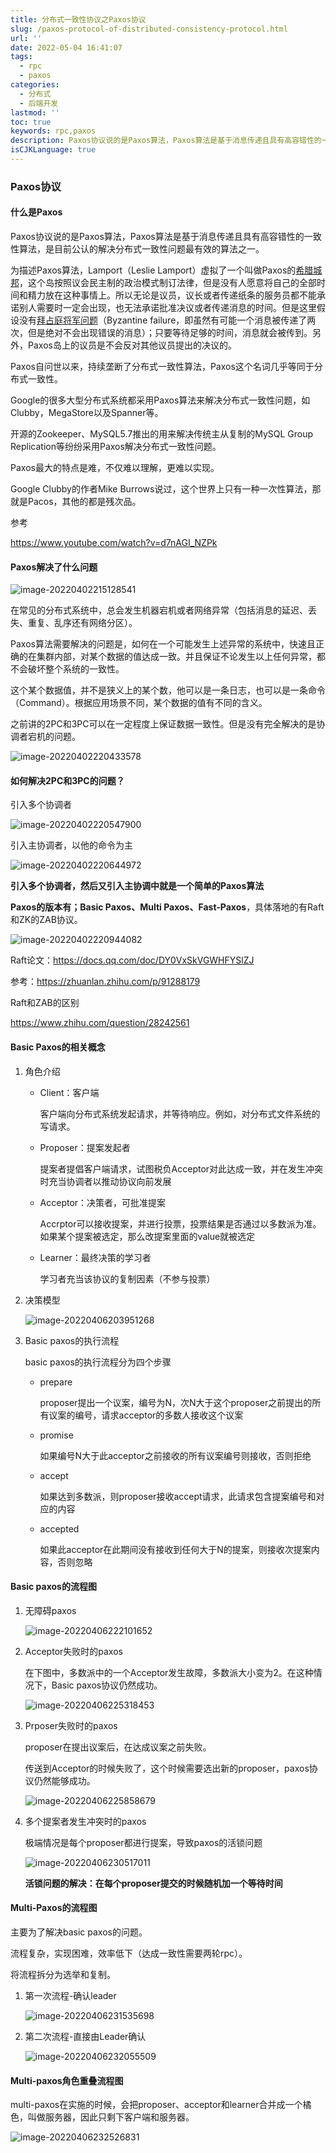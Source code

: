 ```yaml
---
title: 分布式一致性协议之Paxos协议
slug: /paxos-protocol-of-distributed-consistency-protocol.html
url: ''
date: 2022-05-04 16:41:07
tags:
  - rpc
  - paxos
categories:
  - 分布式
  - 后端开发
lastmod: ''
toc: true
keywords: rpc,paxos
description: Paxos协议说的是Paxos算法，Paxos算法是基于消息传递且具有高容错性的一致性算法，是目前公认的解决分布式一致性问题最有效的算法之一。
isCJKLanguage: true
---
```

### Paxos协议

#### 什么是Paxos

Paxos协议说的是Paxos算法，Paxos算法是基于消息传递且具有高容错性的一致性算法，是目前公认的解决分布式一致性问题最有效的算法之一。

为描述Paxos算法，Lamport（Leslie Lamport）虚拟了一个叫做Paxos的[希腊城邦](https://zh.wikipedia.org/wiki/希臘城邦)，这个岛按照议会民主制的政治模式制订法律，但是没有人愿意将自己的全部时间和精力放在这种事情上。所以无论是议员，议长或者传递纸条的服务员都不能承诺别人需要时一定会出现，也无法承诺批准决议或者传递消息的时间。但是这里假设没有[拜占庭将军问题](https://zh.wikipedia.org/wiki/拜占庭将军问题)（Byzantine failure，即虽然有可能一个消息被传递了两次，但是绝对不会出现错误的消息）；只要等待足够的时间，消息就会被传到。另外，Paxos岛上的议员是不会反对其他议员提出的决议的。

Paxos自问世以来，持续垄断了分布式一致性算法，Paxos这个名词几乎等同于分布式一致性。

Google的很多大型分布式系统都采用Paxos算法来解决分布式一致性问题，如Clubby，MegaStore以及Spanner等。

开源的Zookeeper、MySQL5.7推出的用来解决传统主从复制的MySQL Group Replication等纷纷采用Paxos解决分布式一致性问题。

Paxos最大的特点是难，不仅难以理解，更难以实现。

Google Clubby的作者Mike  Burrows说过，这个世界上只有一种一次性算法，那就是Pacos，其他的都是残次品。

参考

https://www.youtube.com/watch?v=d7nAGI_NZPk

#### Paxos解决了什么问题

![image-20220402215128541](https://img1.terwer.space/image-20220402215128541.png)

在常见的分布式系统中，总会发生机器宕机或者网络异常（包括消息的延迟、丢失、重复、乱序还有网络分区）。

Paxos算法需要解决的问题是，如何在一个可能发生上述异常的系统中，快速且正确的在集群内部，对某个数据的值达成一致。并且保证不论发生以上任何异常，都不会破坏整个系统的一致性。

这个某个数据值，并不是狭义上的某个数，他可以是一条日志，也可以是一条命令（Command）。根据应用场景不同，某个数据的值有不同的含义。

之前讲的2PC和3PC可以在一定程度上保证数据一致性。但是没有完全解决的是协调者宕机的问题。

![image-20220402220433578](https://img1.terwer.space/image-20220402220433578.png)

#### 如何解决2PC和3PC的问题？

引入多个协调者

![image-20220402220547900](https://img1.terwer.space/image-20220402220547900.png)

引入主协调者，以他的命令为主

![image-20220402220644972](https://img1.terwer.space/image-20220402220644972.png)

**引入多个协调者，然后又引入主协调中就是一个简单的Paxos算法**

**Paxos的版本有；Basic Paxos、Multi Paxos、Fast-Paxos**，具体落地的有Raft和ZK的ZAB协议。

![image-20220402220944082](https://img1.terwer.space/image-20220402220944082.png)

Raft论文：https://docs.qq.com/doc/DY0VxSkVGWHFYSlZJ

参考：https://zhuanlan.zhihu.com/p/91288179

Raft和ZAB的区别

https://www.zhihu.com/question/28242561

#### Basic Paxos的相关概念

1. 角色介绍

   - Client：客户端

     客户端向分布式系统发起请求，并等待响应。例如，对分布式文件系统的写请求。

   - Proposer：提案发起者

     提案者提倡客户端请求，试图税负Acceptor对此达成一致，并在发生冲突时充当协调者以推动协议向前发展

   - Acceptor：决策者，可批准提案

     Accrptor可以接收提案，并进行投票，投票结果是否通过以多数派为准。如果某个提案被选定，那么改提案里面的value就被选定

   - Learner：最终决策的学习者

     学习者充当该协议的复制因素（不参与投票）

2. 决策模型

   ![image-20220406203951268](https://img1.terwer.space/image-20220406203951268.png) 


3. Basic paxos的执行流程

   basic paxos的执行流程分为四个步骤

   - prepare

     proposer提出一个议案，编号为N，次N大于这个proposer之前提出的所有议案的编号，请求acceptor的多数人接收这个议案

   - promise

     如果编号N大于此acceptor之前接收的所有议案编号则接收，否则拒绝

   - accept

     如果达到多数派，则proposer接收accept请求，此请求包含提案编号和对应的内容

   - accepted

     如果此acceptor在此期间没有接收到任何大于N的提案，则接收次提案内容，否则忽略

#### Basic paxos的流程图

1. 无障碍paxos

   ![image-20220406222101652](https://img1.terwer.space/image-20220406222101652.png)

2. Acceptor失败时的paxos

   在下图中，多数派中的一个Acceptor发生故障，多数派大小变为2。在这种情况下，Basic paxos协议仍然成功。

   ![image-20220406225318453](https://img1.terwer.space/image-20220406225318453.png)

3. Prposer失败时的paxos

   proposer在提出议案后，在达成议案之前失败。

   传送到Acceptor的时候失败了，这个时候需要选出新的proposer，paxos协议仍然能够成功。

   ![image-20220406225858679](https://img1.terwer.space/image-20220406225858679.png)

4. 多个提案者发生冲突时的paxos

   极端情况是每个proposer都进行提案，导致paxos的活锁问题

   ![image-20220406230517011](https://img1.terwer.space/image-20220406230517011.png)

   **活锁问题的解决：在每个proposer提交的时候随机加一个等待时间**

#### Multi-Paxos的流程图

主要为了解决basic paxos的问题。

流程复杂，实现困难，效率低下（达成一致性需要两轮rpc）。

将流程拆分为选举和复制。

1. 第一次流程-确认leader

   ![image-20220406231535698](https://img1.terwer.space/image-20220406231535698.png)

2. 第二次流程-直接由Leader确认

   ![image-20220406232055509](https://img1.terwer.space/image-20220406232055509.png)

#### Multi-paxos角色重叠流程图

multi-paxos在实施的时候，会把proposer、acceptor和learner合并成一个橘色，叫做服务器，因此只剩下客户端和服务器。

![image-20220406232526831](https://img1.terwer.space/image-20220406232526831.png)